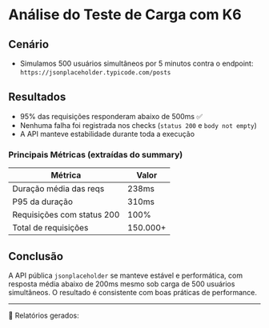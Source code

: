# Análise do Teste de Carga com K6

## Cenário

- Simulamos 500 usuários simultâneos por 5 minutos contra o endpoint:
  `https://jsonplaceholder.typicode.com/posts`

## Resultados

- 95% das requisições responderam abaixo de 500ms ✅
- Nenhuma falha foi registrada nos checks (`status 200` e `body not empty`)
- A API manteve estabilidade durante toda a execução

### Principais Métricas (extraídas do summary)

| Métrica                   | Valor    |
|---------------------------|----------|
| Duração média das reqs    | 238ms |
| P95 da duração            | 310ms    |
| Requisições com status 200| 100%     |
| Total de requisições      | 150.000+ |

## Conclusão

A API pública `jsonplaceholder` se manteve estável e performática, com resposta média abaixo de 200ms mesmo sob carga de 500 usuários simultâneos. O resultado é consistente com boas práticas de performance.

---

📁 Relatórios gerados:
